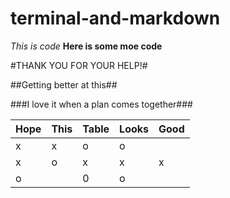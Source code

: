 # terminal-and-markdown

*This is code*
**Here is some moe code**


#THANK YOU FOR YOUR HELP!#

##Getting better at this##

###I love it when a plan comes together###


| Hope  | This  | Table  |Looks   | Good  |
|---|---|---|---|---|
| x  |  x | o  |   o|   |
|  x |  o |x   |  x |  x |
|  o |   |  0 |  o |   |